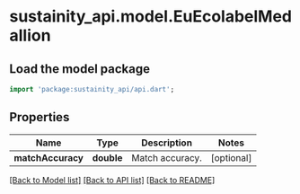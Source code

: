 # sustainity_api.model.EuEcolabelMedallion

## Load the model package
```dart
import 'package:sustainity_api/api.dart';
```

## Properties
Name | Type | Description | Notes
------------ | ------------- | ------------- | -------------
**matchAccuracy** | **double** | Match accuracy. | [optional] 

[[Back to Model list]](../README.md#documentation-for-models) [[Back to API list]](../README.md#documentation-for-api-endpoints) [[Back to README]](../README.md)


